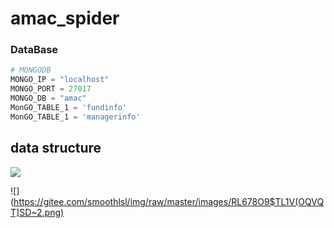 # amac_spider

### DataBase
```python
# MONGODB
MONGO_IP = "localhost"
MONGO_PORT = 27017
MONGO_DB = "amac"
MonGO_TABLE_1 = 'fundinfo'
MonGO_TABLE_1 = 'managerinfo'
```

## data structure


![](https://gitee.com/smoothlsl/img/raw/master/images/YKTJGNNDE`@[]RAF4~}{87Q.png)


![](https://gitee.com/smoothlsl/img/raw/master/images/RL678O9$TL1V(OQVQT]SD~2.png)
